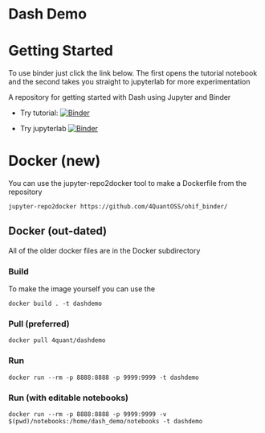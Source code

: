 # Dash Demo

# Getting Started 

To use binder just click the link below. The first opens the tutorial notebook and the second takes you straight to jupyterlab for more experimentation 

A repository for getting started with Dash using Jupyter and Binder

- Try tutorial: [![Binder](https://beta.mybinder.org/badge.svg)](https://mybinder.org/v2/gh/4QuantOSS/ohif_binder/master?filepath=notebooks%2FTutorial.ipynb)

- Try jupyterlab [![Binder](https://beta.mybinder.org/badge.svg)](https://mybinder.org/v2/gh/4QuantOSS/ohif_binder/master?urlpath=lab)




# Docker (new)

You can use the jupyter-repo2docker tool to make a Dockerfile from the repository
```
jupyter-repo2docker https://github.com/4QuantOSS/ohif_binder/
```


## Docker (out-dated)
All of the older docker files are in the Docker subdirectory

### Build

To make the image yourself you can use the 
```
docker build . -t dashdemo
```

### Pull (preferred)

```
docker pull 4quant/dashdemo
```


### Run

```
docker run --rm -p 8888:8888 -p 9999:9999 -t dashdemo
```

### Run (with editable notebooks)

```
docker run --rm -p 8888:8888 -p 9999:9999 -v $(pwd)/notebooks:/home/dash_demo/notebooks -t dashdemo
```
